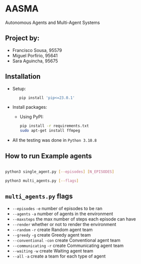 # AASMA
Autonomous Agents and Multi-Agent Systems

## Project by:

- Francisco Sousa, 95579
- Miguel Porfírio, 95641
- Sara Aguincha, 95675

## Installation

- Setup:
   ```bash
      pip install 'pip<=23.0.1'
   ```
- Install packages:
   - Using PyPI:
      ```bash
      pip install -r requirements.txt
      sudo apt-get install ffmpeg
      ```

- All the testing was done in `Python 3.10.8`

## How to run Example agents
```bash

python3 single_agent.py [--episodes] [N_EPISODES]

python3 multi_agents.py [--flags]

```

## `multi_agents.py` flags

- `--episodes` `-e`  number of episodes to be ran
- `--agents` `-a`    number of agents in the environment
- `--maxsteps` the max number of steps each episode can have
- `--render` whether or not to render the environment
- `--random` `-r` create Random agent team
- `--greedy` `-g` create Greedy agent team
- `--conventional` `-con` create Conventional agent team
- `--communicating` `-r` create Communicating agent team
- `--waiting` `-w` create Waiting agent team
- `--all` `-a` create a team for each type of agent
